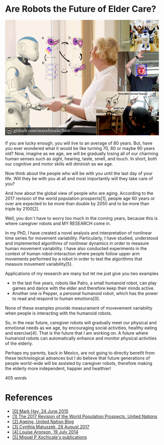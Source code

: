 # Are Robots the Future of Elder Care?

![Image](https://github.com/mxochicale/3minutesthesis/blob/master/rehearsals/images/figureFINAL.png)

If you are lucky enough, you will live to an average of 80 years.
But, have you ever wondered what it would be like turning 70, 80 or maybe 90 years old?
Now, imagine as we age, we will be gradually losing all of our
charming human senses such as sight, hearing, taste, smell, and touch.
In short, both our cognitive and motor skills will diminish as we age.

Now think about the people who will be with you until the last day of your life.
Will they be with you at all 
and most importantly will they take care of you?

And how about the global view of people who are aging.
According to the 2017 revision of the world population prospects[1], 
people age 60 years or over
are expected to be more than double by 2050 and to be more than triple by 2100[2].

Well, you don`t have to worry too much in the coming years, 
because this is where caregiver robots and MY RESEARCH come in.

In my PhD, 
I have created a novel analysis and interpretation of nonlinear time series
for movement variability.
Particularly,
I have studied, understood and implemented algorithms of nonlinear dynamics
in order to measure human movement variability.
I have also conducted experiments in the context of human robot-interaction 
where people follow upper arm movements performed by a robot 
in order to test the algorithms that measure movement variability[5].

Applications of my research are many but let me just give you two examples
* In the last five years,
robots like Palro, a small humanoid robot, can play games and dance with the elder
and therefore keep their minds active.
* Another one is Pepper, a personal humanoid robot, which has the power 
to read and respond to human emotions[0].

None of these examples provide measurament of movevement variability 
when people is interacting with the humanoid robots.

So, in the near future, caregiver robots will gradually meet our physical and emotional needs as we age,
by encouraging social activities, healthy eating and exercise[4].
That is the future that I am working on.
A future where humanoid robots can automatically enhance and monitor physical activities of the elderly.

Perhaps my parents, back in Mexico, are not going to directly benefit 
from these technological advances 
but I do believe that 
future generations of people world-wide
will be assisted by caregiver robots,
therefore making the elderly more independent, happier and healthier!

405 _words_

# References
* [ [0] Mark Hay, 24 June 2015 ](https://www.good.is/articles/robots-elder-care-pepper-exoskeletons-japan)
* [ [1] The 2017 Revision of the World Population Prospects, United Nations](https://esa.un.org/unpd/wpp/Publications/Files/WPP2017_KeyFindings.pdf)
* [ [2] Ageing, United Nation Blog](http://www.un.org/en/sections/issues-depth/ageing/)
* [ [3] Cynthia Matuszek, 28 August 2017](http://uk.businessinsider.com/robot-caregivers-for-the-elderly-10-years-away-2017-8)
* [ [4] Louise Aronson, 19 July 2014](https://www.nytimes.com/2014/07/20/opinion/sunday/the-future-of-robot-caregivers.html)
* [ [5] Miguel P Xochicale's publications](https://mxochicale.github.io/publications/) 

